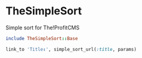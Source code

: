 # TheSimpleSort

Simple sort for The!ProfitCMS

```ruby
include TheSimpleSort::Base

link_to 'Title↕', simple_sort_url(:title, params)
```
